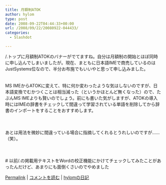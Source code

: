 ```yaml
---
title: 月額制ATOK
author: hylom
type: post
date: 2008-09-22T04:44:33+00:00
url: /2008/09/22/20080922-044433/
categories:
  - Slashdot

---
```

/.トップに月額制ATOKのバナーがでてますね。自分は月額制の開始とほぼ同時に申し込んでしまいましたが。現在、まともに日本語IMEで商売しているのはJustSystems位なので、半分お布施でもいいやと思って申し込みました。  
</br>   
MS IMEからATOKに変えて、特に何か変わったような気はしないのですが、日本語変換でむかつくことは相当減った（というかほとんど無くなった）ので、たぶんMS IMEよりも賢いのでしょう。前にも書いた気がしますが、ATOKの導入時にはIMEの辞書をチェックして間違って学習されている単語を削除してから辞書のインポートをすることをおすすめします。</br>  
</br>   
あとは用法を微妙に間違っている場合に指摘してくれるとうれしいのですが……（笑）。</br>  
</br>   
\# 以前/.の掲載用テキストをWordの校正機能にかけてチェックしてみたことがあったんだけど、あまりにも面倒くさいのでやめました</br> 

   [Permalink][1] |    [コメントを読む][2] |    [hylomの日記][3] 

</br>

 [1]: http://slashdot.jp/~hylom/journal/452999
 [2]: http://slashdot.jp/~hylom/journal/452999#acomments
 [3]: http://slashdot.jp/~hylom/journal/